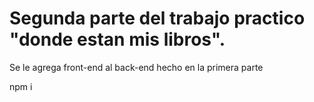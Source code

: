 # Segunda parte del trabajo practico "donde estan mis libros".

Se le agrega front-end al back-end hecho en la primera parte

npm i

